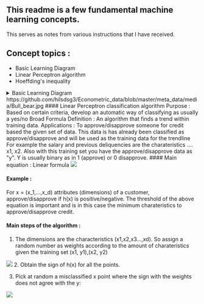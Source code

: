 ## This readme is a few fundamental machine learning concepts.
This serves as notes from various instructions that I have received.

## Concept topics :
- Basic Learning Diagram
- Linear Perceptron algorithm
- Hoeffding's inequality

<details>
  <summary>Basic Learning Diagram</summary>
<p align="center"><img width=40% src="https://github.com/hilsdsg3/Machine_Learning_Fundamentels/blob/master/meta_data/Basic_Learning_Problem_Diagram.bmp"></p>
</details>
https://github.com/hilsdsg3/Econometric_data/blob/master/meta_data/media/Bull_bear.jpg
#### Linear Perceptron classification algorithm
Purpose : Based on certain criteria, develop an automatic way of classifying as usually a yes/no
Broad Formula Definition : An algorithm that finds a trend within training data.  
Applications :
To approve/disapprove someone for credit based the given set of data.
This data is has already been classified as approve/disapprove and will be used as the training data for the trendline  
For example the salary and previous deliquencies are the charateristics .... x1, x2. Also with this training set you have the approve/disapprove data as "y". Y is usually binary as in 1 (approve) or 0 disapprove.
#### Main equation : Linear formula
<img src="https://latex.codecogs.com/svg.latex?{\color{Red}h}(x)=sign((\sum_{i=1}^{d}{\color{Red}w_i}x_x)-{\color{Red}threshold})"/>

#### Example :
For x = (x_1,...,x_d) attributes (dimensions) of a customer,
approve/disapprove if h(x) is positive/negative.
The threshold of the above equation is important and is in this case the minimum charateristics to approve/disapprove credit.

#### Main steps of the algorithm :

1. The dimensions are the characteristics (x1,x2,x3...,xd). So assign a random number as weights according to the amount of charateristics given the training set (x1, y1),(x2, y2)
<img src="https://latex.codecogs.com/svg.latex?{\color{Red}h}(x)=sign({\color{Red}w_T}x)"/>
2. Obtain the sign of h(x) for all the points.

3. Pick at random a misclassified x point where the sign with the weights
does not agree with the y:
<img src="https://latex.codecogs.com/svg.latex?sign({\color{Red}w_T}x)\neq{y_n}"/>
